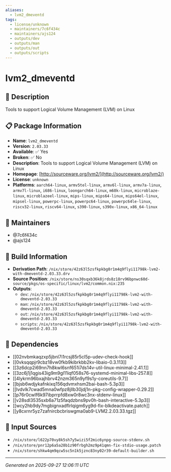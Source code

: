 ```yaml
---
aliases:
  - lvm2_dmeventd
tags:
  - license/unknown
  - maintainers/7c6f434c
  - maintainers/ajs124
  - outputs/dev
  - outputs/man
  - outputs/out
  - outputs/scripts
---
```


# lvm2_dmeventd

## 📝 Description

Tools to support Logical Volume Management (LVM) on Linux

## 📋 Package Information

- **Name**: `lvm2_dmeventd`
- **Version**: `2.03.33`
- **Available**: ✅ Yes
- **Broken**: ✅ No
- **Description**: Tools to support Logical Volume Management (LVM) on Linux
- **Homepage**: [http://sourceware.org/lvm2/](http://sourceware.org/lvm2/)
- **License**: `unknown`
- **Platforms**: `aarch64-linux`, `armv5tel-linux`, `armv6l-linux`, `armv7a-linux`, `armv7l-linux`, `i686-linux`, `loongarch64-linux`, `m68k-linux`, `microblaze-linux`, `microblazeel-linux`, `mips-linux`, `mips64-linux`, `mips64el-linux`, `mipsel-linux`, `powerpc-linux`, `powerpc64-linux`, `powerpc64le-linux`, `riscv32-linux`, `riscv64-linux`, `s390-linux`, `s390x-linux`, `x86_64-linux`
## 👥 Maintainers

- @7c6f434c
- @ajs124


## 🔧 Build Information

- **Derivation Path**: `/nix/store/42z63l5zsfkpkbg0r1m4q9flyi11798k-lvm2-with-dmeventd-2.03.33.drv`
- **Source Position**: `/nix/store/ns30sqxb36k8jrds8z18rv96bpnwc60d-source/pkgs/os-specific/linux/lvm2/common.nix:235`
- **Outputs**:
  - `dev`:  `/nix/store/42z63l5zsfkpkbg0r1m4q9flyi11798k-lvm2-with-dmeventd-2.03.33`
  - `man`:  `/nix/store/42z63l5zsfkpkbg0r1m4q9flyi11798k-lvm2-with-dmeventd-2.03.33`
  - `out`:  `/nix/store/42z63l5zsfkpkbg0r1m4q9flyi11798k-lvm2-with-dmeventd-2.03.33`
  - `scripts`:  `/nix/store/42z63l5zsfkpkbg0r1m4q9flyi11798k-lvm2-with-dmeventd-2.03.33`

## 🔗 Dependencies

- [[02nvbmkaqzxp5jbnl7i1rcsj85r5cl5p-udev-check-hook]]
- [[0vksqqpjr9cbz18vw0fkb9kibrkbb2kv-libaio-0.3.113]]
- [[3z6dcp2i69nn7h8kwl6snf651i7ds14v-util-linux-minimal-2.41.1]]
- [[3zc6j1j1qgis43ig9m9gl11iqf058s76-systemd-minimal-libs-257.8]]
- [[4lykrm96bxajhbrv42nzm365n9yf9s1y-coreutils-9.7]]
- [[bjsb6wdjykafnkixq156qdvmxhsm2bai-bash-5.3p3]]
- [[lvdvlk7cwad5mna0wfpz8jllb30jdj1n-pkg-config-wrapper-0.29.2]]
- [[p76r0cwlf6k97ibprrpfd8xw0r8wc3nx-stdenv-linux]]
- [[v28sdl3535sxb6a71z5faqdzbns9pv0h-bash-interactive-5.3p3]]
- [[wcy2hb9dy7mgbignxadflrlqigm6yg9d-fix-blkdeactivate.patch]]
- [[y8cxrnr5yz7zafnircbcbriswgma0ab9-LVM2.2.03.33.tgz]]

## 📁 Input Sources

- `/nix/store/l622p70vy8k5sh7y5wizi5f2mic6ynpg-source-stdenv.sh`
- `/nix/store/pnr12p6a5a28b1z90frbgh2mz9p41qmn-fix-stdio-usage.patch`
- `/nix/store/shkw4qm9qcw5sc5n1k5jznc83ny02r39-default-builder.sh`

---
*Generated on 2025-09-27 12:06:11 UTC*
